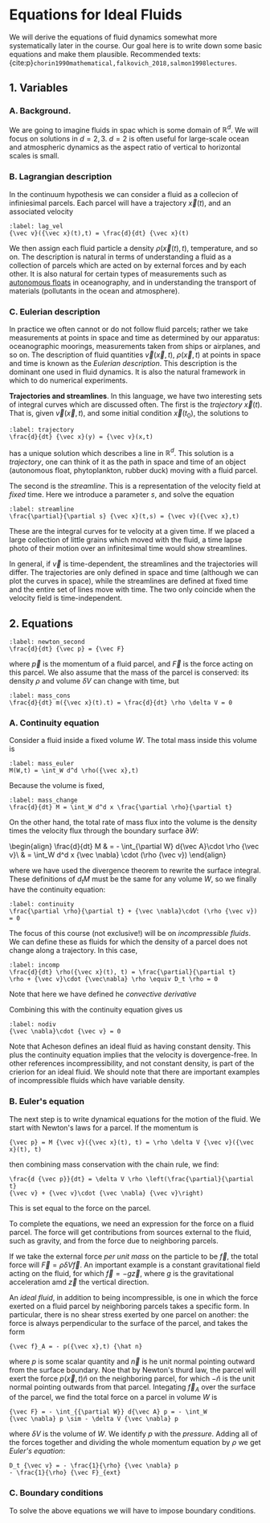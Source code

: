 # Equations for Ideal Fluids

We will derive the equations of fluid dynamics somewhat more systematically 
later in the course. Our goal here is to write down some basic equations
and make them plausible. Recommended texts: {cite:p}`chorin1990mathematical,falkovich_2018,salmon1998lectures`.

## 1. Variables

### A. Background. 

We are going to imagine fluids in spac which is
some domain of ${\mathbb R}^d$. We will focus on solutions in $d = 2,3$.
$d = 2$ is often useful for large-scale ocean and atmospheric dynamics
as the aspect ratio of vertical to horizontal scales is small.

### B. Lagrangian description

In the continuum hypothesis we can consider a fluid as a collecion of
infiniesimal parcels. Each parcel will have a trajectory ${\vec x}(t)$,
and an associated velocity
```{math}
:label: lag_vel
{\vec v}({\vec x}(t),t) = \frac{d}{dt} {\vec x}(t)
```
We then assign each fluid particle a density $\rho({\vec x}(t), t)$,
temperature, and so on. The description is natural in terms of understanding
a fluid as a collection of parcels which are acted on by external forces
and by each other. It is also natural for certain types of measurements
such as [autonomous floats](http://www.argo.net/) in oceanography, and in
understanding the transport of materials (pollutants in the ocean and 
atmosphere).

### C. Eulerian description

In practice we often cannot or do not follow fluid parcels; rather we take
measurements at points in space and time as determined by our apparatus:
oceanographic moorings, measurements taken from ships or airplanes, and so on.
The description of fluid quantities ${\vec v}({\vec x},t)$, $\rho({\vec x}, t)$
at points in space and time is known as the *Eulerian description*.
This description is the dominant one used in fluid dynamics. It is
also the natural framework in which to do numerical experiments.

**Trajectories and streamlines**. In this language, we have two 
interesting sets of integral curves which
are discussed often. The first is the *trajectory* ${\vec x}(t)$. That is,
given ${\vec v}({\vec x},t)$, and some initial condition ${\vec x}(t_0)$,
the solutions to 
```{math}
:label: trajectory
\frac{d}{dt} {\vec x}(y) = {\vec v}(x,t)
```
has a unique solution which describes a line in ${\mathbb R}^d$. This solution
is a *trajectory*, one can think of it as the path in space and 
time of an object (autonomous float, phytoplankton, rubber duck) 
moving with a fluid parcel.

The second is the *streamline*. This is a representation of the velocity field
at *fixed* time. Here we introduce a parameter $s$, and solve the equation
```{math}
:label: streamline
\frac{\partial}{\partial s} {\vec x}(t,s) = {\vec v}({\vec x},t)
```
These are the integral curves for te velocity at a given time. If we placed
a large collection of little grains which moved with the fluid, a time lapse
photo of their motion over an infinitesimal time would show streamlines.


In general, if ${\vec v}$ is time-dependent, the streamlines and the 
trajectories will differ. The trajectories are only defined in space 
and time (although we  can plot the curves in space), while the
streamlines are defined at fixed time and the entire set of lines move with
time. The two only coincide when the velocity field is time-independent.


## 2. Equations

```{math}
:label: newton_second
\frac{d}{dt} {\vec p} = {\vec F}
```

where ${\vec p}$ is the momentum of a fluid parcel, and ${\vec F}$ is the
force acting on this parcel. We also assume that the mass of the parcel is
conserved: its density $\rho$ and volume $\delta V$ can change with time,
but 
```{math}
:label: mass_cons
\frac{d}{dt} m({\vec x}(t).t) = \frac{d}{dt} \rho \delta V = 0
```

### A. Continuity equation

Consider a fluid inside a fixed volume $W$. The total mass inside this volume
is 
```{math}
:label: mass_euler
M(W,t) = \int_W d^d \rho({\vec x},t)
```
Because the volume is fixed, 
```{math}
:label: mass_change
\frac{d}{dt} M = \int_W d^d x \frac{\partial \rho}{\partial t}
```
On the other hand, the total rate of mass flux into the volume is the
density times the velocity flux through the boundary 
surface ${\partial W}$:

\begin{align}
	\frac{d}{dt} M & =  - \int_{\partial W} d{\vec A}\cdot \rho {\vec v}\\
	& = \int_W d^d x {\vec \nabla} \cdot (\rho {\vec v})
\end{align}

where we have used the divergence theorem to rewrite the surface integral.
These definitions of $d_t M$ must be the same for any volume $W$, so we
finally have the continuity equation:
```{math}
:label: continuity
\frac{\partial \rho}{\partial t} + {\vec \nabla}\cdot (\rho {\vec v}) = 0
```

The focus of this course (not exclusive!) will be on  *incompressible fluids*. 
We can define these as fluids for which the density of a parcel does not 
change along a trajectory. In this case,
```{math}
:label: incomp
\frac{d}{dt} \rho({\vec x}(t), t) = \frac{\partial}{\partial t} 
\rho + {\vec v}\cdot {\vec\nabla} \rho \equiv D_t \rho = 0
```
Note that here we have defined he *convective derivative*


Combining this with the continuity equation gives us
```{math}
:label: nodiv
{\vec \nabla}\cdot {\vec v} = 0
```
Note that Acheson defines an ideal fluid as having constant
density. This plus the continuity equation implies that the velocity is
dovergence-free. In other references incompressibility, and not
constant density, is part of the crierion for an ideal fluid. We 
should note that there are important examples
of incompressible fluids which have variable density.

### B. Euler's equation

The next step is to write dynamical equations for the motion of the fluid.
We start with Newton's laws for a parcel. If the momentum is
```{math}
{\vec p} = M {\vec v}({\vec x}(t), t) = \rho \delta V {\vec v}({\vec x}(t), t)
```
then combining mass conservation with the chain rule, we find:
```{math}
\frac{d {\vec p}}{dt} = \delta V \rho \left(\frac{\partial}{\partial t}
{\vec v} + {\vec v}\cdot {\vec \nabla} {\vec v}\right) 
```
This is set equal to the force on the parcel. 

To complete the equations, we need an expression for the force
on a fluid parcel.  The force will get contributions from sources 
external to the fluid, such as gravity, and from the force due to 
neighboring parcels.

If we take the external force *per unit mass* on the particle to 
be ${\vec f}$, the total force will ${\vec F} = \rho \delta V {\vec f}$. 
An important example is a constant gravitational field acting on
the fluid, for which ${\vec f} = - g {\vec z}$, where $g$ is the gravitational
acceleration amd ${\vec z}$ the vertical direction.

An *ideal fluid*, in addition to being incompressible, is one in which 
the force exerted on a fluid parcel by neighboring parcels takes a specific
form. In particular, there is no shear stress exerted by one parcel on another:
the force is always perpendicular to the surface of the parcel, and takes the
form 
```{math}
{\vec f}_A = - p({\vec x},t) {\hat n}
```
where $p$ is some scalar quantity and ${\vec n}$ is he unit normal pointing
outward from the surface boundary. Noe that by Newton's thurd law, the
parcel will exert the force $p({\vec x},t) {\hat n}$ on the neighboring
parcel, for which $-{\hat n}$ is the unit normal pointing outwards from
that parcel. Integating ${\vec f}_A$ over the surface of the parcel, 
we find the total force on a parcel in volume $W$ is
```{math}
{\vec F} = - \int_{{\partial W}} d{\vec A} p = - \int_W
{\vec \nabla} p \sim - \delta V {\vec \nabla} p
```
where $\delta V$ is the volume of $W$. We identify $p$ with the *pressure*. 
Adding all of the forces together and dividing the whole momentum
equation by $\rho$ we get *Euler's equation*:
```{math} 
D_t {\vec v} = - \frac{1}{\rho} {\vec \nabla} p 
- \frac{1}{\rho} {\vec F}_{ext}
```

### C. Boundary conditions

To solve the above equations we will have to impose boundary conditions.

